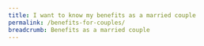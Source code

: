 ```yaml
---
title: I want to know my benefits as a married couple
permalink: /benefits-for-couples/
breadcrumb: Benefits as a married couple
---
```

